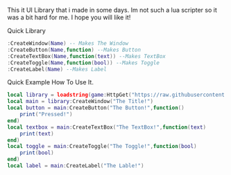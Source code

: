 This it UI Library that i made in some days. Im not such a lua scripter so it was a bit hard for me. I hope you will like it!

Quick Library
```lua
:CreateWindow(Name) -- Makes The Window
:CreateButton(Name,function) --Makes Button
:CreateTextBox(Name,function(text)) --Makes TextBox
:CreateToggle(Name,function(bool)) --Makes Toggle
:CreateLabel(Name) --Makes Label
```

Quick Example How To Use It.
```lua
local library = loadstring(game:HttpGet("https://raw.githubusercontent.com/Agoxu0/Agoxu-UILIB/main/Library.lua"))()
local main = library:CreateWindow("The Title!")
local button = main:CreateButton("The Button!",function()
    print("Pressed!")
end)
local textbox = main:CreateTextBox("The TextBox!",function(text)
    print(text)
end)
local toggle = main:CreateToggle("The Toggle!",function(bool)
    print(bool)
end)
local label = main:CreateLabel("The Lable!")
```
